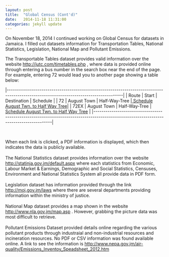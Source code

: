 ```yaml
---
layout: post
title:  "Global Census (Cont'd)"
date:   2014-11-18 11:31:00
categories: jekyll update
---
```


On November 18, 2014 I continued working on Global Census for datasets in Jamaica. I filled out datasets information for 
Transportation Tables, National Statistics, Legislation, National Map and Pollutant Emissions. 

The Transportable Tables dataset provides valid information over the website <a> http://jutc.com/timetables.php </a>, where data is 
provided online through entering a bus number in the search box near the end of the page. For example, entering 72 would lead you to
another page showing a table below:
<br/>

|---------------------------------------------------------------------------------------------------------------------------------------|
| Route |    Start      |  Destination  |                   Schedule                                                                    |
|  72   |  August Town  | Half-Way-Tree |<a href="http://jutc.com/timetables/Schedule_72.pdf"> Schedule August Twn. to Half Way Tree</a>|
| 72EX  |  August Town  | Half-Way-Tree |<a href="http://jutc.com/timetables/NoSchedule.pdf"> Schedule August Twn. to Half Way Tree</a> |
|---------------------------------------------------------------------------------------------------------------------------------------|

<br/>

When each link is clicked, a PDF information is displayed, which then indicates the data is publicly available.
<br/>
<br/>
 The National Statistics dataset provides information over the website <a> http://statinja.gov.jm/default.aspx </a> where each 
 statistics from Economic, Labour Market & Earnings, Demographic and Social Statistics, Censuses, Environment and National 
 Statistics System all provide data in PDF form.
 <br/>
 <br/>
 Legislation dataset has information provided through the link <a> http://moj.gov.jm/laws </a> where there are several 
 departments providing information within the ministry of justice.
 <br/>
 <br/>
 National Map dataset provides a map shown in the website <a> http://www.nla.gov.jm/map.asp </a>. However, grabbing the picture
 data was most difficult to retrieve.
 <br/>
 <br/>
 Pollutant Emissions Dataset provided details online regarding the various pollutant products through industraial and 
 non-industrial resources and incineration resources. No PDF or CSV information was found available online. A link to see the 
 information is <a> http://www.nepa.gov.jm/air-quality/Emissions_Inventoy_Speadsheet_2012.htm </a>
